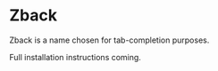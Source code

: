 Zback
=====

Zback is a name chosen for tab-completion purposes.

Full installation instructions coming.
